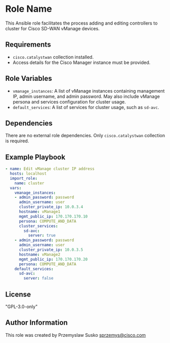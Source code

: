 Role Name
=========

This Ansible role facilitates the process adding and editing controllers to cluster for Cisco SD-WAN vManage devices.

Requirements
------------

- `cisco.catalystwan` collection installed.
- Access details for the Cisco Manager instance must be provided.

Role Variables
--------------
- `vmanage_instances`: A list of vManage instances containing management IP, admin username, and admin password. May also include vManage persona and services configuration for cluster usage.
- `default_services`: A list of services for cluster usage, such as `sd-avc`.

Dependencies
------------

There are no external role dependencies. Only `cisco.catalystwan` collection is required.

Example Playbook
----------------

```yaml
- name: Edit vManage cluster IP address
  hosts: localhost
  import_role:
    name: cluster
  vars:
    vmanage_instances:
    - admin_password: password
      admin_username: user
      cluster_private_ip: 10.0.3.4
      hostname: vManage1
      mgmt_public_ip: 170.170.170.10
      persona: COMPUTE_AND_DATA
      cluster_services:
        sd-avc:
          server: true
    - admin_password: password
      admin_username: user
      cluster_private_ip: 10.0.3.5
      hostname: vManage2
      mgmt_public_ip: 170.170.170.20
      persona: COMPUTE_AND_DATA
    default_services:
      sd-avc:
        server: false
```

## License

"GPL-3.0-only"

## Author Information

This role was created by Przemyslaw Susko <sprzemys@cisco.com>

